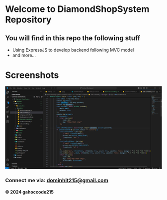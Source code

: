 # Welcome to DiamondShopSystem Repository

## You will find in this repo the following stuff

* Using ExpressJS to develop backend following MVC model
* and more...

# Screenshots
![Source code and test script](https://github.com/DiamondShopSystem/BackEnd/blob/main/screenshots/Screenshot%202024-07-31%20023318.png)
### Connect me via: dominhit215@gmail.com

#### &#169; 2024 gahoccode215